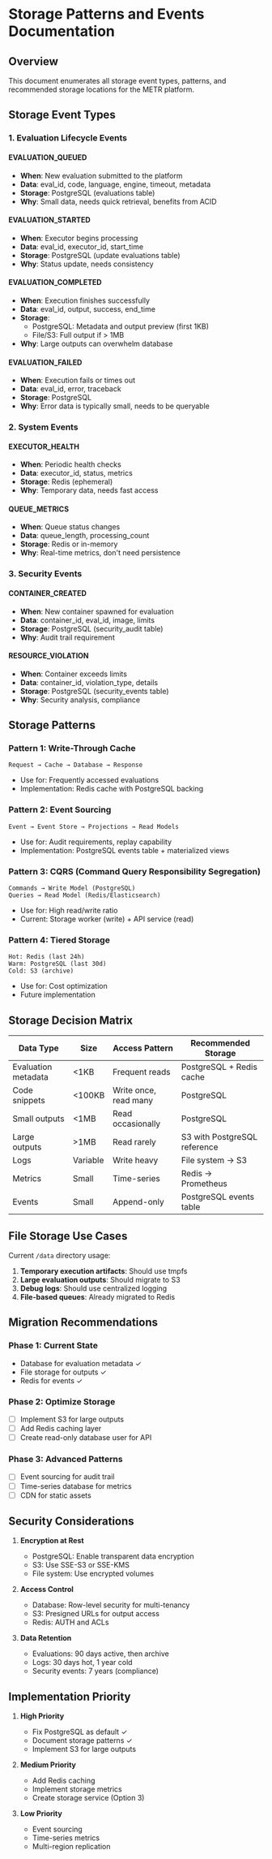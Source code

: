 # Storage Patterns and Events Documentation

## Overview
This document enumerates all storage event types, patterns, and recommended storage locations for the METR platform.

## Storage Event Types

### 1. Evaluation Lifecycle Events

#### EVALUATION_QUEUED
- **When**: New evaluation submitted to the platform
- **Data**: eval_id, code, language, engine, timeout, metadata
- **Storage**: PostgreSQL (evaluations table)
- **Why**: Small data, needs quick retrieval, benefits from ACID

#### EVALUATION_STARTED
- **When**: Executor begins processing
- **Data**: eval_id, executor_id, start_time
- **Storage**: PostgreSQL (update evaluations table)
- **Why**: Status update, needs consistency

#### EVALUATION_COMPLETED
- **When**: Execution finishes successfully
- **Data**: eval_id, output, success, end_time
- **Storage**: 
  - PostgreSQL: Metadata and output preview (first 1KB)
  - File/S3: Full output if > 1MB
- **Why**: Large outputs can overwhelm database

#### EVALUATION_FAILED
- **When**: Execution fails or times out
- **Data**: eval_id, error, traceback
- **Storage**: PostgreSQL
- **Why**: Error data is typically small, needs to be queryable

### 2. System Events

#### EXECUTOR_HEALTH
- **When**: Periodic health checks
- **Data**: executor_id, status, metrics
- **Storage**: Redis (ephemeral)
- **Why**: Temporary data, needs fast access

#### QUEUE_METRICS
- **When**: Queue status changes
- **Data**: queue_length, processing_count
- **Storage**: Redis or in-memory
- **Why**: Real-time metrics, don't need persistence

### 3. Security Events

#### CONTAINER_CREATED
- **When**: New container spawned for evaluation
- **Data**: container_id, eval_id, image, limits
- **Storage**: PostgreSQL (security_audit table)
- **Why**: Audit trail requirement

#### RESOURCE_VIOLATION
- **When**: Container exceeds limits
- **Data**: container_id, violation_type, details
- **Storage**: PostgreSQL (security_events table)
- **Why**: Security analysis, compliance

## Storage Patterns

### Pattern 1: Write-Through Cache
```
Request → Cache → Database → Response
```
- Use for: Frequently accessed evaluations
- Implementation: Redis cache with PostgreSQL backing

### Pattern 2: Event Sourcing
```
Event → Event Store → Projections → Read Models
```
- Use for: Audit requirements, replay capability
- Implementation: PostgreSQL events table + materialized views

### Pattern 3: CQRS (Command Query Responsibility Segregation)
```
Commands → Write Model (PostgreSQL)
Queries → Read Model (Redis/Elasticsearch)
```
- Use for: High read/write ratio
- Current: Storage worker (write) + API service (read)

### Pattern 4: Tiered Storage
```
Hot: Redis (last 24h)
Warm: PostgreSQL (last 30d)
Cold: S3 (archive)
```
- Use for: Cost optimization
- Future implementation

## Storage Decision Matrix

| Data Type | Size | Access Pattern | Recommended Storage |
|-----------|------|----------------|-------------------|
| Evaluation metadata | <1KB | Frequent reads | PostgreSQL + Redis cache |
| Code snippets | <100KB | Write once, read many | PostgreSQL |
| Small outputs | <1MB | Read occasionally | PostgreSQL |
| Large outputs | >1MB | Read rarely | S3 with PostgreSQL reference |
| Logs | Variable | Write heavy | File system → S3 |
| Metrics | Small | Time-series | Redis → Prometheus |
| Events | Small | Append-only | PostgreSQL events table |

## File Storage Use Cases

Current `/data` directory usage:
1. **Temporary execution artifacts**: Should use tmpfs
2. **Large evaluation outputs**: Should migrate to S3
3. **Debug logs**: Should use centralized logging
4. **File-based queues**: Already migrated to Redis

## Migration Recommendations

### Phase 1: Current State
- Database for evaluation metadata ✓
- File storage for outputs ✓
- Redis for events ✓

### Phase 2: Optimize Storage
- [ ] Implement S3 for large outputs
- [ ] Add Redis caching layer
- [ ] Create read-only database user for API

### Phase 3: Advanced Patterns
- [ ] Event sourcing for audit trail
- [ ] Time-series database for metrics
- [ ] CDN for static assets

## Security Considerations

1. **Encryption at Rest**
   - PostgreSQL: Enable transparent data encryption
   - S3: Use SSE-S3 or SSE-KMS
   - File system: Use encrypted volumes

2. **Access Control**
   - Database: Row-level security for multi-tenancy
   - S3: Presigned URLs for output access
   - Redis: AUTH and ACLs

3. **Data Retention**
   - Evaluations: 90 days active, then archive
   - Logs: 30 days hot, 1 year cold
   - Security events: 7 years (compliance)

## Implementation Priority

1. **High Priority**
   - Fix PostgreSQL as default ✓
   - Document storage patterns ✓
   - Implement S3 for large outputs

2. **Medium Priority**
   - Add Redis caching
   - Implement storage metrics
   - Create storage service (Option 3)

3. **Low Priority**
   - Event sourcing
   - Time-series metrics
   - Multi-region replication